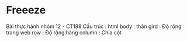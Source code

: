 # Freeeze
Bài thực hành nhóm 12 - CT188
Cấu trúc :
html 
  body : thân 
    gird : Độ rộng trang web
      row : Độ rộng hàng
        column : Chia cột 
